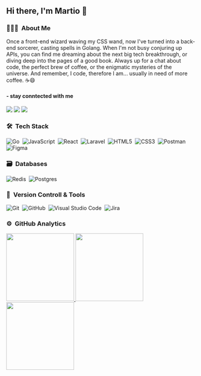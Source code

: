 ## Hi there, I'm Martio 👋

### 👨🏻‍💻 &nbsp;About Me
Once a front-end wizard waving my CSS wand, now I've turned into a back-end sorcerer, casting spells in Golang. When I'm not busy conjuring up APIs, you can find me dreaming about the next big tech breakthrough, or diving deep into the pages of a good book. Always up for a chat about code, the perfect brew of coffee, or the enigmatic mysteries of the universe. And remember, I code, therefore I am... usually in need of more coffee. ☕😄

#### - stay conntected with me
<a href="https://www.linkedin.com/in/martioalanshori/"><img src="https://img.shields.io/badge/Linkedin-0077B5?style=flat&logo=Linkedin&logoColor=white"/></a>
<a href="mailto:martioalanshori@gmail.com"><img src="https://img.shields.io/badge/-Email-D14836?style=flat&logo=Gmail&logoColor=white"/></a>
<a href="https://www.instagram.com/martioo19/"><img src="https://img.shields.io/badge/-Instagram-E4405F?style=flat&logo=Instagram&logoColor=white"/></a>

### 🛠 &nbsp;Tech Stack

![Go](https://img.shields.io/badge/go-34a1eb.svg?style=for-the-badge&logo=go&logoColor=white)&nbsp;
![JavaScript](https://img.shields.io/badge/javascript-%23323330.svg?style=for-the-badge&logo=javascript&logoColor=%23F7DF1E)&nbsp;
![React](https://img.shields.io/badge/react-0ccefa.svg?style=for-the-badge&logo=react&logoColor=white)&nbsp;
![Laravel](https://img.shields.io/badge/laravel-991d29.svg?style=for-the-badge&logo=laravel&logoColor=white)&nbsp;
![HTML5](https://img.shields.io/badge/html5-%23E34F26.svg?style=for-the-badge&logo=html5&logoColor=white)&nbsp;
![CSS3](https://img.shields.io/badge/css3-%231572B6.svg?style=for-the-badge&logo=css3&logoColor=white)&nbsp;
![Postman](https://img.shields.io/badge/Postman-FF6C37?style=for-the-badge&logo=postman&logoColor=white)&nbsp;
![Figma](https://img.shields.io/badge/figma-%23F24E1E.svg?style=for-the-badge&logo=figma&logoColor=white)&nbsp;

### 🗃 &nbsp;Databases

![Redis](https://img.shields.io/badge/redis-%23DD0031.svg?style=for-the-badge&logo=redis&logoColor=white)&nbsp;
![Postgres](https://img.shields.io/badge/postgres-%23316192.svg?style=for-the-badge&logo=postgresql&logoColor=white)&nbsp;

### 🧰 &nbsp;Version Controll & Tools 

![Git](https://img.shields.io/badge/git-%23F05033.svg?style=for-the-badge&logo=git&logoColor=white)&nbsp;
![GitHub](https://img.shields.io/badge/github-%23121011.svg?style=for-the-badge&logo=github&logoColor=white)&nbsp;
![Visual Studio Code](https://img.shields.io/badge/Visual%20Studio%20Code-0078d7.svg?style=for-the-badge&logo=visual-studio-code&logoColor=white)&nbsp;
![Jira](https://img.shields.io/badge/jira-%230A0FFF.svg?style=for-the-badge&logo=jira&logoColor=white)&nbsp;

### ⚙️ &nbsp;GitHub Analytics

<p align="start">
  <a href="https://github.com/martioalanshori">
    <img height="180em" src="https://github-readme-stats-eight-theta.vercel.app/api?username=martioalanshori&show_icons=true&theme=algolia&include_all_commits=true&count_private=true"/>
  </a>
  <a href="https://github.com/martioalanshori">
    <img height="180em" src="https://github-readme-stats-eight-theta.vercel.app/api/top-langs/?username=martioalanshori&layout=compact&langs_count=8&theme=algolia"/>
  </a>
  <a href="https://github.com/martioalanshori">
    <img height="180em" src="https://github-readme-streak-stats.herokuapp.com/?user=martioalanshori&theme=dark&hide_border=true"/>
  </a>
</p>
